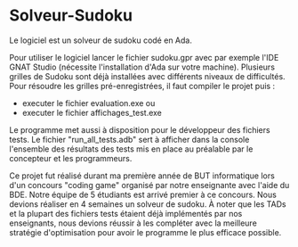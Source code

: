# Solveur-Sudoku

Le logiciel est un solveur de sudoku codé en Ada. 

Pour utiliser le logiciel lancer le fichier sudoku.gpr avec par exemple l'IDE GNAT Studio (nécessite l'installation d'Ada sur votre machine).
Plusieurs grilles de Sudoku sont déjà installées avec différents niveaux de difficultés.
Pour résoudre les grilles pré-enregistrées, il faut compiler le projet puis : 
  - executer le fichier evaluation.exe
  ou
  - executer le fichier affichages_test.exe

Le programme met aussi à disposition pour le développeur des fichiers tests.
Le fichier "run_all_tests.adb" sert à afficher dans la console l'ensemble des résultats des tests mis en place au préalable par le concepteur et les programmeurs.

Ce projet fut réalisé durant ma première année de BUT informatique lors d'un concours "coding game" organisé par notre enseignante avec l'aide du BDE. Notre équipe de 5 étudiants est arrivé premier à ce concours. Nous devions réaliser en 4 semaines un solveur de sudoku. À noter que les TADs et la plupart des fichiers tests étaient déjà implémentés par nos enseignants, nous devions réussir à les compléter avec la meilleure stratégie d'optimisation pour avoir le programme le plus efficace possible.  

